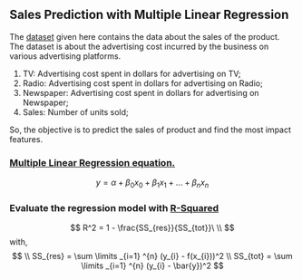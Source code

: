 ## Sales Prediction with Multiple Linear Regression

The [dataset](https://raw.githubusercontent.com/amankharwal/Website-data/master/advertising.csv) given here contains the data about the sales of the product. The dataset is about the advertising cost incurred by the business on various advertising platforms.

1. TV: Advertising cost spent in dollars for advertising on TV;
2. Radio: Advertising cost spent in dollars for advertising on Radio;
3. Newspaper: Advertising cost spent in dollars for advertising on Newspaper;
4. Sales: Number of units sold;

So, the objective is to predict the sales of product and find the most impact features.


### [Multiple Linear Regression equation.](https://en.wikipedia.org/wiki/Linear_regression)

$$
y = \alpha + \beta_{0} x_{0} + \beta_{1} x_{1} + ... + \beta_{n} x_{n}
$$


### Evaluate the regression model with [R-Squared](https://en.wikipedia.org/wiki/Coefficient_of_determination)

$$
R^2 = 1 - \frac{SS_{res}}{SS_{tot}}\ \\
$$
with,
$$
\\ SS_{res} = \sum \limits _{i=1} ^{n} (y_{i} - f(x_{i}))^2
\\ SS_{tot} = \sum \limits _{i=1} ^{n} (y_{i} - \bar{y})^2
$$